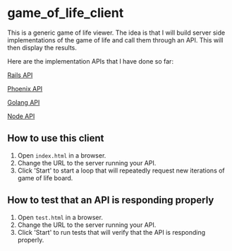 # game_of_life_client

This is a generic game of life viewer. The idea is that I will build
server side implementations of the game of life and call them through an
API. This will then display the results.

Here are the implementation APIs that I have done so far:

[Rails API](https://github.com/msergeant/game-of-life-rails)

[Phoenix API](https://github.com/msergeant/game-of-life-phoenix)

[Golang API](https://github.com/msergeant/game-of-life-go)

[Node API](https://github.com/msergeant/game-of-life-node)


## How to use this client

1. Open `index.html` in a browser.
2. Change the URL to the server running your API.
3. Click 'Start' to start a loop that will repeatedly request new
   iterations of game of life board.

## How to test that an API is responding properly

1. Open `test.html` in a browser.
2. Change the URL to the server running your API.
3. Click 'Start' to run tests that will verify that the API is
   responding properly.
